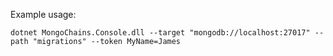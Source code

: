 Example usage:
     
    dotnet MongoChains.Console.dll --target "mongodb://localhost:27017" --path "migrations" --token MyName=James

